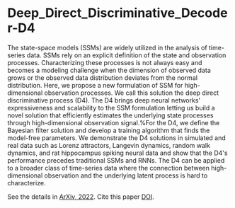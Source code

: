 # Deep_Direct_Discriminative_Decoder-D4

The state-space models (SSMs) are widely utilized in the analysis of time-series data. SSMs rely on an explicit definition of the state and observation processes. Characterizing these processes is not always easy and becomes a modeling challenge when the dimension of observed data grows or the observed data distribution deviates from the normal distribution. Here, we propose a new formulation of SSM for high-dimensional observation processes. We call this solution the deep direct discriminative process (D4). The D4 brings deep neural networks' expressiveness and scalability to the SSM formulation letting us build a novel solution that efficiently estimates the underlying state processes through high-dimensional observation signal.%For the D4, we define the Bayesian filter solution and develop a training algorithm that finds the model-free parameters. We demonstrate the D4 solutions in simulated and real data such as Lorenz attractors, Langevin dynamics, random walk dynamics, and rat hippocampus spiking neural data and show that the D4's performance precedes traditional SSMs and RNNs. The D4 can be applied to a broader class of time-series data where the connection between high-dimensional observation and the underlying latent process is hard to characterize.


See the details in [ArXiv, 2022]( https://arxiv.org/pdf/2205.10947.pdf). Cite this paper [DOI](https://doi.org/10.1162/neco_a_01491).
